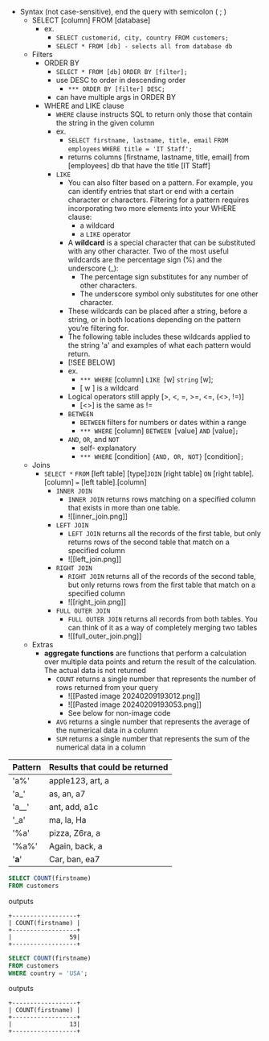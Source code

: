 * Syntax (not case-sensitive), end the query with semicolon ( ; )
	* SELECT [column] FROM [database]
		* ex. 
			* `SELECT customerid, city, country FROM customers;`
			* `SELECT * FROM [db] - selects all from database db`
	* Filters
		*  ORDER BY
			* `SELECT * FROM [db]`
				`ORDER BY [filter];`
			* use DESC to order in descending order
				* `*** ORDER BY [filter] DESC;`
			* can have multiple args in ORDER BY
		* WHERE  and LIKE clause
			* `WHERE` clause instructs SQL to return only those that contain the string in the given column
			* ex. 
				* `SELECT firstname, lastname, title, email`
					  `FROM employees`
					  `WHERE title = 'IT Staff';`
				* returns columns [firstname, lastname, title, email] from [employees] db that have the title [IT Staff]
			* `LIKE`
				* You can also filter based on a pattern. For example, you can identify entries that start or end with a certain character or characters. Filtering for a pattern requires incorporating two more elements into your WHERE clause:
					* a wildcard
					* a `LIKE` operator
				* A **wildcard** is a special character that can be substituted with any other character. Two of the most useful wildcards are the percentage sign (%) and the underscore (_):
					- The percentage sign substitutes for any number of other characters. 
					- The underscore symbol only substitutes for one other character.
				- These wildcards can be placed after a string, before a string, or in both locations depending on the pattern you’re filtering for.
				- The following table includes these wildcards applied to the string 'a' and examples of what each pattern would return.
                - [!SEE BELOW]
				- ex.
					- `*** WHERE` [column] `LIKE `[w] `string` [w];
					- [ w ] is a wildcard
				- Logical operators still apply [>, <, =, >=, <=, (<>, !=)]
					- [<>] is the same as !=
				- `BETWEEN` 
					- `BETWEEN` filters for numbers or dates within a range
					- `*** WHERE` [column] `BETWEEN `[value] `AND` [value]`;`
				- `AND`, `OR`, and `NOT`
					- self- explanatory
					- `*** WHERE` [condition] `{AND, OR, NOT}` [condition]`;`
	- Joins
		- `SELECT *`
			`FROM` [left table]
			[type]`JOIN` [right table] `ON` [right table].[column] `=` [left table].[column]
			- `INNER JOIN`
				- `INNER JOIN` returns rows matching on a specified column that exists in more than one table.
				- ![[inner_join.png]]
			- `LEFT JOIN`
				- `LEFT JOIN` returns all the records of the first table, but only returns rows of the second table that match on a specified column
				- ![[left_join.png]]
			- `RIGHT JOIN`
				- `RIGHT JOIN` returns all of the records of the second table, but only returns rows from the first table that match on a specified column
				- ![[right_join.png]]
			- `FULL OUTER JOIN`
				- `FULL OUTER JOIN` returns all records from both tables. You can think of it as a way of completely merging two tables
				- ![[full_outer_join.png]]
	* Extras
		* **aggregate functions** are functions that perform a calculation over multiple data points and return the result of the calculation. The actual data is not returned
			* `COUNT` returns a single number that represents the number of rows returned from your query
				* ![[Pasted image 20240209193012.png]]
				* ![[Pasted image 20240209193053.png]]
				- See below for non-image code
			* `AVG` returns a single number that represents the average of the numerical data in a column
			* `SUM` returns a single number that represents the sum of the numerical data in a column


| Pattern | Results that could be returned |
| ------- | ------------------------------ |
| 'a%'    | apple123, art, a               |
| 'a_'    | as, an, a7                     |
| 'a__'   | ant, add, a1c                  |
| '_a'    | ma, la, Ha                     |
| '%a'    | pizza, Z6ra, a                 |
| '%a%'   | Again, back, a                 |
| '__a__' | Car, ban, ea7                  |

```sql
SELECT COUNT(firstname)
FROM customers
```
outputs
```
+------------------+
| COUNT(firstname) |
+------------------+
|                59|
+------------------+
```

```sql
SELECT COUNT(firstname)
FROM customers
WHERE country = 'USA';
```
outputs
```
+------------------+
| COUNT(firstname) |
+------------------+
|                13|
+------------------+
```